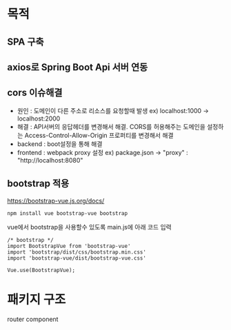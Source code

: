 # 목적

## SPA 구축

## axios로 Spring Boot Api 서버 연동

## cors 이슈해결

- 원인 : 도메인이 다른 주소로 리소스를 요청할때 발생 ex) localhost:1000 -> localhost:2000
- 해결 : API서버의 응답헤더를 변경해서 해결. CORS를 허용해주는 도메인을 설정하는 Access-Control-Allow-Origin 프로퍼티를 변경해서 해결
- backend : boot설정을 통해 해결
- frontend : webpack proxy 설정 ex) package.json -> "proxy" : "http://localhost:8080"

## bootstrap 적용

https://bootstrap-vue.js.org/docs/

```
npm install vue bootstrap-vue bootstrap
```

vue에서 bootstrap을 사용할수 있도록 main.js에 아래 코드 입력

```
/* bootstrap */
import BootstrapVue from 'bootstrap-vue'
import 'bootstrap/dist/css/bootstrap.min.css'
import 'bootstrap-vue/dist/bootstrap-vue.css'

Vue.use(BootstrapVue);
```

# 패키지 구조

router
component
